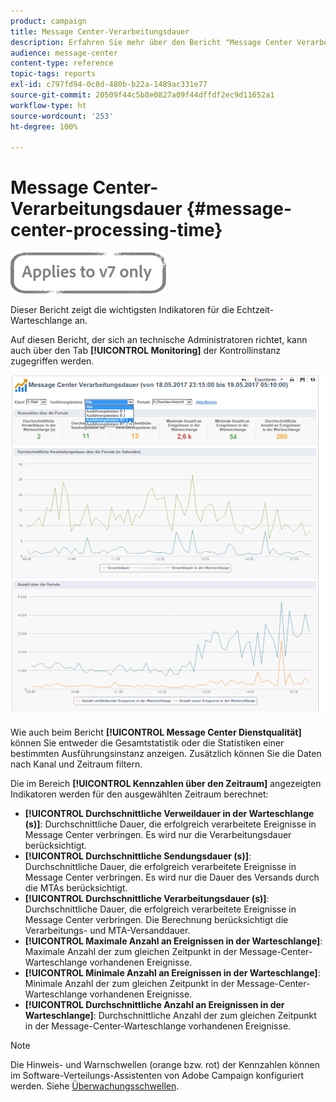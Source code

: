 ```yaml
---
product: campaign
title: Message Center-Verarbeitungsdauer
description: Erfahren Sie mehr über den Bericht "Message Center Verarbeitungsdauer".
audience: message-center
content-type: reference
topic-tags: reports
exl-id: c797fd94-0c8d-480b-b22a-1489ac331e77
source-git-commit: 20509f44c5b8e0827a09f44dffdf2ec9d11652a1
workflow-type: ht
source-wordcount: '253'
ht-degree: 100%

---
```


# Message Center-Verarbeitungsdauer {#message-center-processing-time}

![](../../assets/v7-only.svg)

Dieser Bericht zeigt die wichtigsten Indikatoren für die Echtzeit-Warteschlange an.

Auf diesen Bericht, der sich an technische Administratoren richtet, kann auch über den Tab **[!UICONTROL Monitoring]** der Kontrollinstanz zugegriffen werden.

![](assets/mc_reports_2.png)

Wie auch beim Bericht **[!UICONTROL Message Center Dienstqualität]** können Sie entweder die Gesamtstatistik oder die Statistiken einer bestimmten Ausführungsinstanz anzeigen. Zusätzlich können Sie die Daten nach Kanal und Zeitraum filtern.

Die im Bereich **[!UICONTROL Kennzahlen über den Zeitraum]** angezeigten Indikatoren werden für den ausgewählten Zeitraum berechnet:

* **[!UICONTROL Durchschnittliche Verweildauer in der Warteschlange (s)]**: Durchschnittliche Dauer, die erfolgreich verarbeitete Ereignisse in Message Center verbringen. Es wird nur die Verarbeitungsdauer berücksichtigt.
* **[!UICONTROL Durchschnittliche Sendungsdauer (s)]**: Durchschnittliche Dauer, die erfolgreich verarbeitete Ereignisse in Message Center verbringen. Es wird nur die Dauer des Versands durch die MTAs berücksichtigt.
* **[!UICONTROL Durchschnittliche Verarbeitungsdauer (s)]**: Durchschnittliche Dauer, die erfolgreich verarbeitete Ereignisse in Message Center verbringen. Die Berechnung berücksichtigt die Verarbeitungs- und MTA-Versanddauer.
* **[!UICONTROL Maximale Anzahl an Ereignissen in der Warteschlange]**: Maximale Anzahl der zum gleichen Zeitpunkt in der Message-Center-Warteschlange vorhandenen Ereignisse.
* **[!UICONTROL Minimale Anzahl an Ereignissen in der Warteschlange]**: Minimale Anzahl der zum gleichen Zeitpunkt in der Message-Center-Warteschlange vorhandenen Ereignisse.
* **[!UICONTROL Durchschnittliche Anzahl an Ereignissen in der Warteschlange]**: Durchschnittliche Anzahl der zum gleichen Zeitpunkt in der Message-Center-Warteschlange vorhandenen Ereignisse.

>[!NOTE]
>
>Die Hinweis- und Warnschwellen (orange bzw. rot) der Kennzahlen können im Software-Verteilungs-Assistenten von Adobe Campaign konfiguriert werden. Siehe [Überwachungsschwellen](../../message-center/using/additional-configurations.md#monitoring-thresholds).
